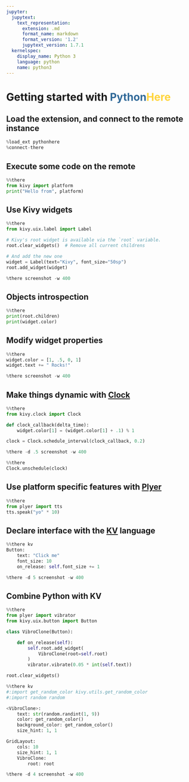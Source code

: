 ```yaml
---
jupyter:
  jupytext:
    text_representation:
      extension: .md
      format_name: markdown
      format_version: '1.2'
      jupytext_version: 1.7.1
  kernelspec:
    display_name: Python 3
    language: python
    name: python3
---
```


# Getting started with <span style="color:#306998">Python</span><span style="color:#FFD43B">Here</span>


## Load the extension, and connect to the remote instance

```python
%load_ext pythonhere
%connect-there
```

## Execute some code on the remote

```python
%%there
from kivy import platform
print("Hello from", platform)
```

## Use Kivy widgets

```python
%%there
from kivy.uix.label import Label

# Kivy's root widget is available via the `root` variable.
root.clear_widgets()  # Remove all current childrens

# And add the new one
widget = Label(text="Kivy", font_size="50sp")
root.add_widget(widget)
```

```python
%there screenshot -w 400
```

## Objects introspection

```python
%%there
print(root.children)
print(widget.color)
```

## Modify widget properties

```python
%%there
widget.color = [1, .5, 0, 1]
widget.text += " Rocks!"
```

```python
%there screenshot -w 400
```

## Make things dynamic with  [Clock](https://kivy.org/doc/stable/api-kivy.clock.html)

```python
%%there
from kivy.clock import Clock

def clock_callback(delta_time):
    widget.color[1] = (widget.color[1] + .1) % 1

clock = Clock.schedule_interval(clock_callback, 0.2)
```

```python
%there -d .5 screenshot -w 400
```

```python
%%there
Clock.unschedule(clock)
```

## Use platform specific features with [Plyer](https://github.com/kivy/plyer)

```python
%%there
from plyer import tts
tts.speak("yo" * 10)
```

## Declare interface with the [KV](https://kivy.org/doc/stable/guide/lang.html) language

```python
%%there kv
Button:
    text: "Click me"
    font_size: 10
    on_release: self.font_size += 1
```

```python
%there -d 5 screenshot -w 400
```

## Combine Python with KV

```python
%%there
from plyer import vibrator
from kivy.uix.button import Button

class VibroClone(Button):

    def on_release(self):
        self.root.add_widget(
            VibroClone(root=self.root)
        )
        vibrator.vibrate(0.05 * int(self.text))

root.clear_widgets()
```

```python
%%there kv
#:import get_random_color kivy.utils.get_random_color
#:import random random

<VibroClone>:
    text: str(random.randint(1, 9))
    color: get_random_color()
    background_color: get_random_color()
    size_hint: 1, 1

GridLayout:
    cols: 10
    size_hint: 1, 1
    VibroClone:
        root: root
```

```python
%there -d 4 screenshot -w 400
```
